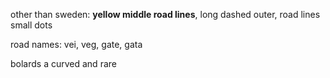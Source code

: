 other than sweden: **yellow middle road lines**, long dashed outer, road lines small dots

road names: vei, veg, gate, gata

bolards a curved and rare